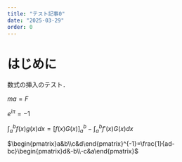 ```yaml
---
title: "テスト記事0"
date: "2025-03-29"
order: 0
---
```


# はじめに

数式の挿入のテスト．

$ma = F$

$e^{i\pi}=-1$

$\int_a^bf(x)g(x)dx=\left[f(x)G(x)\right]^b_a-\int_a^bf'(x)G(x)dx$

$\begin{pmatrix}a&b\\c&d\end{pmatrix}^{-1}=\frac{1}{ad-bc}\begin{pmatrix}d&-b\\-c&a\end{pmatrix}$

